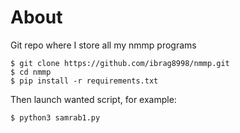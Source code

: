 # About

Git repo where I store all my nmmp programs


```
$ git clone https://github.com/ibrag8998/nmmp.git
$ cd nmmp
$ pip install -r requirements.txt
```

Then launch wanted script, for example:

```
$ python3 samrab1.py
```
